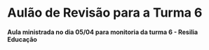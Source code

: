 # Aulão de Revisão para a Turma 6
**Aula ministrada no dia 05/04 para monitoria da turma 6 - Resilia Educação**
